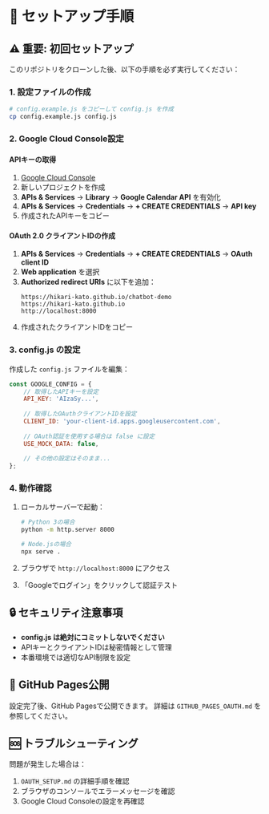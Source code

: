 # 🚀 セットアップ手順

## ⚠️ 重要: 初回セットアップ

このリポジトリをクローンした後、以下の手順を必ず実行してください：

### 1. 設定ファイルの作成

```bash
# config.example.js をコピーして config.js を作成
cp config.example.js config.js
```

### 2. Google Cloud Console設定

#### APIキーの取得
1. [Google Cloud Console](https://console.cloud.google.com/)
2. 新しいプロジェクトを作成
3. **APIs & Services** → **Library** → **Google Calendar API** を有効化
4. **APIs & Services** → **Credentials** → **+ CREATE CREDENTIALS** → **API key**
5. 作成されたAPIキーをコピー

#### OAuth 2.0 クライアントIDの作成
1. **APIs & Services** → **Credentials** → **+ CREATE CREDENTIALS** → **OAuth client ID**
2. **Web application** を選択
3. **Authorized redirect URIs** に以下を追加：
   ```
   https://hikari-kato.github.io/chatbot-demo
   https://hikari-kato.github.io
   http://localhost:8000
   ```
4. 作成されたクライアントIDをコピー

### 3. config.js の設定

作成した `config.js` ファイルを編集：

```javascript
const GOOGLE_CONFIG = {
    // 取得したAPIキーを設定
    API_KEY: 'AIzaSy...',
    
    // 取得したOAuthクライアントIDを設定
    CLIENT_ID: 'your-client-id.apps.googleusercontent.com',
    
    // OAuth認証を使用する場合は false に設定
    USE_MOCK_DATA: false,
    
    // その他の設定はそのまま...
};
```

### 4. 動作確認

1. ローカルサーバーで起動：
   ```bash
   # Python 3の場合
   python -m http.server 8000
   
   # Node.jsの場合
   npx serve .
   ```

2. ブラウザで `http://localhost:8000` にアクセス

3. 「Googleでログイン」をクリックして認証テスト

## 🔒 セキュリティ注意事項

- **config.js は絶対にコミットしないでください**
- APIキーとクライアントIDは秘密情報として管理
- 本番環境では適切なAPI制限を設定

## 📱 GitHub Pages公開

設定完了後、GitHub Pagesで公開できます。
詳細は `GITHUB_PAGES_OAUTH.md` を参照してください。

## 🆘 トラブルシューティング

問題が発生した場合は：
1. `OAUTH_SETUP.md` の詳細手順を確認
2. ブラウザのコンソールでエラーメッセージを確認
3. Google Cloud Consoleの設定を再確認